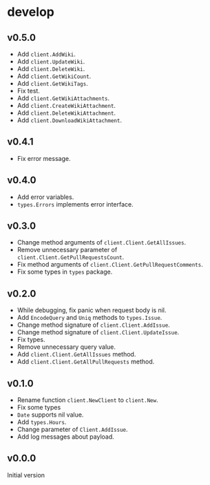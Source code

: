 # develop

## v0.5.0

- Add `client.AddWiki`.
- Add `client.UpdateWiki`.
- Add `client.DeleteWiki`.
- Add `client.GetWikiCount`.
- Add `client.GetWikiTags`.
- Fix test.
- Add `client.GetWikiAttachments`.
- Add `client.CreateWikiAttachment`.
- Add `client.DeleteWikiAttachment`.
- Add `client.DownloadWikiAttachment`.

## v0.4.1

- Fix error message.

## v0.4.0

- Add error variables.
- `types.Errors` implements error interface.

## v0.3.0

- Change method arguments of `client.Client.GetAllIssues`.
- Remove unnecessary parameter of `client.Client.GetPullRequestsCount`.
- Fix method arguments of `client.Client.GetPullRequestComments`.
- Fix some types in `types` package.

## v0.2.0

- While debugging, fix panic when request body is nil.
- Add `EncodeQuery` and `Uniq` methods to `types.Issue`.
- Change method signature of `client.Client.AddIssue`.
- Change method signature of `client.Client.UpdateIssue`.
- Fix types.
- Remove unnecessary query value.
- Add `client.Client.GetAllIssues` method.
- Add `client.Client.GetAllPullRequests` method.

## v0.1.0

- Rename function `client.NewClient` to `client.New`.
- Fix some types
- `Date` supports nil value.
- Add `types.Hours`.
- Change parameter of `Client.AddIssue`.
- Add log messages about payload.

## v0.0.0

Initial version
